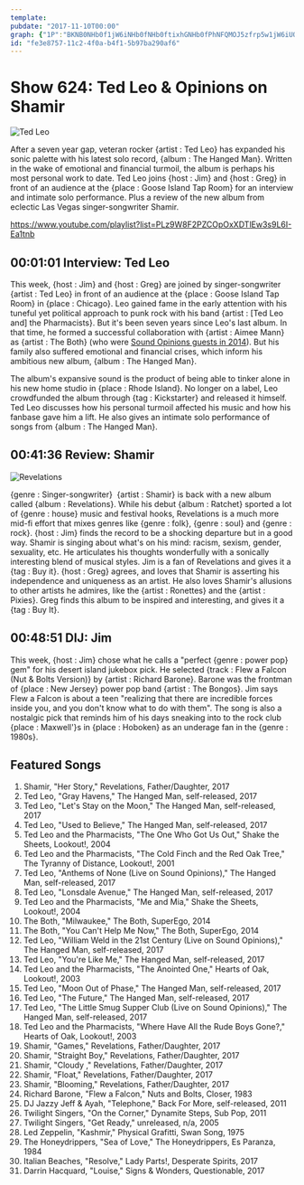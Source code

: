 ```yaml
---
template: 
pubdate: "2017-11-10T00:00"
graph: {"1P":"BKNB0NHb0f1jW6iNHb0fNHb0ftixhGNHb0fPhNFQMOJ5zfrp5w1jW6iUQ0TEtixhGw1tJx","1XC":"7K8v0n7q2k7K8v0G8kGWG8kGWzZIiABFxuTG8kGWBMlTxG8kGW97qipG8kGW97qipX6cfd97qipBHm1G","29F":"FinBOJsIeVBIerwJsIeVrz7MBv3fDaVC3Xiv3fDa"}
id: "fe3e8757-11c2-4f0a-b4f1-5b97ba290af6"
---
```






# Show 624: Ted Leo & Opinions on Shamir

![Ted Leo](https://static.soundopinions.org/images/2017/tedleo_web.jpg)

After a seven year gap, veteran rocker {artist : Ted Leo} has expanded his sonic palette with his latest solo record, {album : The Hanged Man}. Written in the wake of emotional and financial turmoil, the album is perhaps his most personal work to date. Ted Leo joins {host : Jim} and {host : Greg} in front of an audience at the {place : Goose Island Tap Room} for an interview and intimate solo performance. Plus a review of the new album from eclectic Las Vegas singer-songwriter Shamir.

https://www.youtube.com/playlist?list=PLz9W8F2PZCOpOxXDTlEw3s9L6I-Ea1tnb



## 00:01:01 Interview: Ted Leo

This week, {host : Jim} and {host : Greg} are joined by singer-songwriter {artist : Ted Leo} in front of an audience at the {place : Goose Island Tap Room} in {place : Chicago}. Leo gained fame in the early attention with his tuneful yet political approach to punk rock with his band {artist : [Ted Leo and] the Pharmacists}. But it's been seven years since Leo's last album. In that time, he formed a successful collaboration with {artist : Aimee Mann} as {artist : The Both} (who were [Sound Opinions guests in 2014](/show/463/)). But his family also suffered emotional and financial crises, which inform his ambitious new album, {album : The Hanged Man}.

The album's expansive sound is the product of being able to tinker alone in his new home studio in {place : Rhode Island}. No longer on a label, Leo crowdfunded the album through {tag : Kickstarter} and released it himself. Ted Leo discusses how his personal turmoil affected his music and how his fanbase gave him a lift. He also gives an intimate solo performance of songs from {album : The Hanged Man}.



## 00:41:36 Review: Shamir

![Revelations](https://static.soundopinions.org/assets/624/1XC0.jpg)

{genre : Singer-songwriter}  {artist : Shamir} is back with a new album called {album : Revelations}. While his debut {album : Ratchet} sported a lot of {genre : house} music and festival hooks, Revelations is a much more mid-fi effort that mixes genres like {genre : folk}, {genre : soul} and {genre : rock}. {host : Jim} finds the record to be a shocking departure but in a good way. Shamir is singing about what's on his mind: racism, sexism, gender, sexuality, etc. He articulates his thoughts wonderfully with a sonically interesting blend of musical styles. Jim is a fan of Revelations and gives it a {tag : Buy it}. {host : Greg} agrees, and loves that Shamir is asserting his independence and uniqueness as an artist. He also loves Shamir's allusions to other artists he admires, like the {artist : Ronettes} and the {artist : Pixies}. Greg finds this album to be inspired and interesting, and gives it a {tag : Buy It}.



## 00:48:51 DIJ: Jim

This week, {host : Jim} chose what he calls a "perfect {genre : power pop} gem" for his desert island jukebox pick. He selected {track : Flew a Falcon (Nut & Bolts Version)} by {artist : Richard Barone}. Barone was the frontman of {place : New Jersey} power pop band {artist : The Bongos}. Jim says Flew a Falcon is about a teen "realizing that there are incredible forces inside you, and you don't know what to do with them". The song is also a nostalgic pick that reminds him of his days sneaking into to the rock club {place : Maxwell'}s in {place : Hoboken} as an underage fan in the {genre : 1980s}.



## Featured Songs

1. Shamir, "Her Story," Revelations, Father/Daughter, 2017
2. Ted Leo, "Gray Havens," The Hanged Man, self-released, 2017
3. Ted Leo, "Let's Stay on the Moon," The Hanged Man, self-released, 2017
4. Ted Leo, "Used to Believe," The Hanged Man, self-released, 2017
5. Ted Leo and the Pharmacists, "The One Who Got Us Out," Shake the Sheets, Lookout!, 2004
6. Ted Leo and the Pharmacists, "The Cold Finch and the Red Oak Tree," The Tyranny of Distance, Lookout!, 2001
7. Ted Leo, "Anthems of None (Live on Sound Opinions)," The Hanged Man, self-released, 2017
8. Ted Leo, "Lonsdale Avenue," The Hanged Man, self-released, 2017
9. Ted Leo and the Pharmacists, "Me and Mia," Shake the Sheets, Lookout!, 2004
10. The Both, "Milwaukee," The Both, SuperEgo, 2014
11. The Both, "You Can't Help Me Now," The Both, SuperEgo, 2014
12. Ted Leo, "William Weld in the 21st Century (Live on Sound Opinions)," The Hanged Man, self-released, 2017
13. Ted Leo, "You're Like Me," The Hanged Man, self-released, 2017
14. Ted Leo and the Pharmacists, "The Anointed One," Hearts of Oak, Lookout!, 2003
15. Ted Leo, "Moon Out of Phase," The Hanged Man, self-released, 2017
16. Ted Leo, "The Future," The Hanged Man, self-released, 2017
17. Ted Leo, "The Little Smug Supper Club (Live on Sound Opinions)," The Hanged Man, self-released, 2017
18. Ted Leo and the Pharmacists, "Where Have All the Rude Boys Gone?," Hearts of Oak, Lookout!, 2003
19. Shamir, "Games," Revelations, Father/Daughter, 2017
20. Shamir, "Straight Boy," Revelations, Father/Daughter, 2017
21. Shamir, "Cloudy ," Revelations, Father/Daughter, 2017
22. Shamir, "Float," Revelations, Father/Daughter, 2017
23. Shamir, "Blooming," Revelations, Father/Daughter, 2017
24. Richard Barone, "Flew a Falcon," Nuts and Bolts, Closer, 1983
25. DJ Jazzy Jeff & Ayah, "Telephone," Back For More, self-released, 2011
26. Twilight Singers, "On the Corner," Dynamite Steps, Sub Pop, 2011
27. Twilight Singers, "Get Ready," unreleased, n/a, 2005
28. Led Zeppelin, "Kashmir," Physical Grafitti, Swan Song, 1975
29. The Honeydrippers, "Sea of Love," The Honeydrippers, Es Paranza, 1984
30. Italian Beaches, "Resolve," Lady Parts!, Desperate Spirits, 2017
31. Darrin Hacquard, "Louise," Signs & Wonders, Questionable, 2017